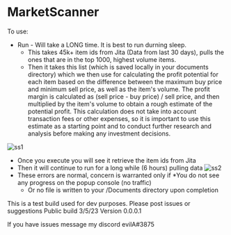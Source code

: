 # MarketScanner


To use:
* Run - Will take a LONG time. It is best to run durning sleep.
  - This takes 45k+ item ids from Jita (Data from last 30 days), pulls the ones that are in the top 1000, highest volume items. 
  - Then it takes this list (which is saved locally in your documents directory) which we then use for calculating the profit potential for each item based on the difference between the maximum buy price and minimum sell price, as well as the item's volume. The profit margin is calculated as (sell price - buy price) / sell price, and then multiplied by the item's volume to obtain a rough estimate of the potential profit. This calculation does not take into account transaction fees or other expenses, so it is important to use this estimate as a starting point and to conduct further research and analysis before making any investment decisions.

![ss1](https://user-images.githubusercontent.com/30472756/222958625-972f57dd-7258-4324-b1e5-a32d849d600f.PNG)
  - Once you execute you will see it retrieve the item ids from Jita
  - Then it will continue to run for a long while (6 hours) pulling data
 ![ss2](https://user-images.githubusercontent.com/30472756/222958670-b55123e3-c2e8-402c-a9ee-1bfaf539acb0.PNG)
  - These errors are normal, concern is warranted only if 
      *You do not see any progress on the popup console (no traffic) 
      * Or no file is written to your /Documents directory upon completion 


This is a test build used for dev purposes. Please post issues or suggestions
Public build 3/5/23
Version 0.0.0.1



If you have issues message my discord evilA#3875
